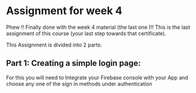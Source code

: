 # Assignment for week 4

Phew !! Finally done with the week 4 material (the last one )!! This is the last assignment of this course (your last step towards that certificate).

This Assignment is divided into 2 parts:

## Part 1: Creating a simple login page:
 
For this you will need to Integrate your Firebase console with your App and choose any one of the sign in methods under authentication
